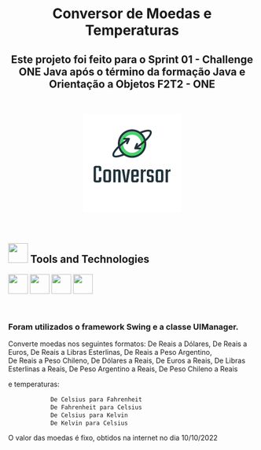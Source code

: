 <h1 align="center"> Conversor de Moedas e Temperaturas </h1>
<h2 align="center"> Este projeto foi  feito para o Sprint 01 - Challenge ONE Java após o término da formação Java e Orientação a Objetos F2T2 - ONE </h2><br>

<p align="center">
  <img src="conversor.png" />
</p>

<br>

<h2> <img src="https://cdn.jsdelivr.net/gh/devicons/devicon/icons/git/git-original.svg" width="40" height="40"/> Tools and Technologies</h2>

<img src="https://cdn.jsdelivr.net/gh/devicons/devicon/icons/figma/figma-original.svg" width="40" height="40"/> <img src="https://cdn.jsdelivr.net/gh/devicons/devicon/icons/github/github-original.svg"  width="40" height="40"/>  <img src="https://cdn.jsdelivr.net/gh/devicons/devicon/icons/trello/trello-plain-wordmark.svg" width="40" height="40"/>  <img src="https://cdn.jsdelivr.net/gh/devicons/devicon/icons/java/java-original.svg" width="40" height="40"/> 

<br><h3>Foram utilizados o framework Swing e a classe UIManager.</h3>  


Converte moedas nos seguintes formatos:
		De Reais a Dólares, 
                De Reais a Euros, 
                De Reais a Libras Esterlinas, 
                De Reais a Peso Argentino,  
                De Reais a Peso Chileno, 
                De Dólares a Reais, 
                De Euros a Reais, 
                De Libras Esterlinas a Reais, 
                De Peso Argentino a Reais, 
                De Peso Chileno a Reais
                
e temperaturas:  

				De Celsius para Fahrenheit
				De Fahrenheit para Celsius
				De Celsius para Kelvin
				De Kelvin para Celsius  
           
                
O valor das moedas é fixo, obtidos na internet no dia 10/10/2022
